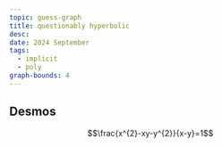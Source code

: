 ```yaml
---
topic: guess-graph
title: questionably hyperbolic
desc: 
date: 2024 September
tags:
  - implicit
  - poly
graph-bounds: 4
---
```



## Desmos
```math
\frac{x^{2}-xy-y^{2}}{x-y}=1
```
